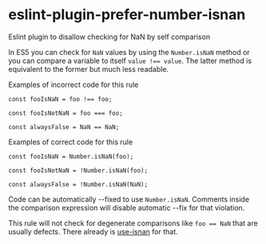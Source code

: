 # eslint-plugin-prefer-number-isnan

Eslint plugin to disallow checking for NaN by self comparison

In ES5 you can check for `NaN` values by using the `Number.isNaN` method or you can compare a variable to itself `value !== value`.
The latter method is equivalent to the former but much less readable.

Examples of incorrect code for this rule

```
const fooIsNaN = foo !== foo;

const fooIsNotNaN = foo === foo;

const alwaysFalse = NaN == NaN;
```

Examples of correct code for this rule

```
const fooIsNaN = Number.isNaN(foo);

const fooIsNotNaN = !Number.isNaN(foo);

const alwaysFalse = !Number.isNaN(NaN);
```

Code can be automatically --fixed to use `Number.isNaN`.
Comments inside the comparison expression will disable automatic --fix for that violation.

This rule will not check for degenerate comparisons like `foo == NaN` that are usually defects. There already is [use-isnan](https://eslint.org/docs/rules/use-isnan) for that.
